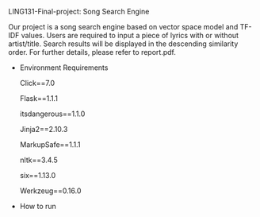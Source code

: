 LING131-Final-project: Song Search Engine

Our project is a song search engine based on vector space model and TF-IDF values. Users are required to input a piece of
lyrics with or without artist/title. Search results will be displayed in the descending similarity order. For further 
details, please refer to report.pdf.

- Environment Requirements

    Click==7.0

    Flask==1.1.1

    itsdangerous==1.1.0

    Jinja2==2.10.3

    MarkupSafe==1.1.1

    nltk==3.4.5

    six==1.13.0

    Werkzeug==0.16.0
    
- How to run



